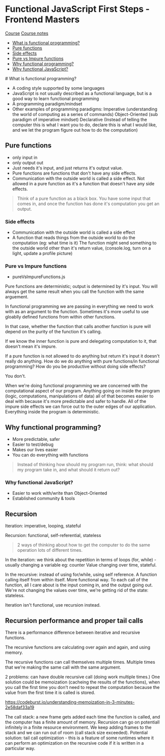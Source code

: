 
# Functional JavaScript First Steps - Frontend Masters 

[Course](https://frontendmasters.com/courses/functional-first-steps/)
[Course notes](https://observablehq.com/@anjana/functional-javascript-first-steps)


- [What is functional programming?](#what-is-functional-programming)
- [Pure functions](#pure-functions)
- [Side effects](#side-effects)
- [Pure vs Impure functions](#pure-vs-impure-functions)
- [Why functional programming?](#why-functional-programming)
- [Why functional JavaScript?](#why-functional-javascript)


# What is functional programming?

  * A coding style supported by some languages 
  * JavaScript is not usually described as a functional language, but is a good way to learn functional programming 
  * A programming paradigm/mindset 
  * Other examples of programming paradigms:
      Imperative (understanding the world of computing as a series of commands)
      Object-Oriented (sub paradigm of imperative mindset)
      Declarative (Instead of telling the computer this is what I want you to do, declare this is what I would like, and we let the program figure out how to do the computation)


## Pure functions

  * only input in 
  * only output out 
  * Just needs it's input, and just returns it's output value. 
  * Pure functions are functions that don't have any side effects. 
  * Communication with the outside world is called a side effect. Not allowed in a pure function as it's a function that doesn't have any side effects.

> Think of a pure function as a black box. You have some input that comes in, and once the function has done it's computation you get an output. 


### Side effects 

  * Communication with the outside world is called a side effect 
  * A function that reads things from the outside world to do the computation (eg: what time is it)
  The function might send something to the outside world other than it's return value, (console.log, turn on a light, update a profile picture)


### Pure vs Impure functions

- pureVsImpureFunctions.js

Pure functions are deterministic; output is determined by it's input. You will always get the same result when you call the function with the same arguement. 

In functional programming we are passing in everything we need to work with as an argument to the function. Sometimes it's more useful to use gloablly defined functions from within other functions.

In that case, whether the function that calls another function is pure will depend on the purity of the function it's calling. 

If we know the inner function is pure and delegating computation to it, that doesn't mean it's impure. 

If a pure function is not allowed to do anything but return it's input it doesn't really do anything. 
How do we do anything with pure functions/in functional programming? How do you be productive without doing side effects? 

You don't. 

When we're doing functional programming we are concerned with the computational aspect of our program. 
Anything going on inside the program (logic, computations, manipulations of data) all of that becomes easier to deal with because it's more predictable and safer to handle. 
All of the impure side effects we can force out to the outer edges of our application. Everything inside the program is deterministic. 


## Why functional programming? 

  * More predictable, safer 
  * Easier to test/debug
  * Makes our lives easier
  * You can do everything with functions

  > Instead of thinking how should my program run, think: what should my program take in, and what should it return out? 


### Why functional JavaScript? 

  * Easier to work with/write than Object-Oriented 
  * Established community & tools



## Recursion 

Iteration: imperative, looping, stateful

Recursion: functional, self-referential, stateless 

> 2 ways of thinking about how to get the computer to do the same operation lots of different times. 

In the iteration: we think about the repetition in terms of loops (for, while) - usually changing a variable eg: counter
Value changing over time, stateful. 

In the recursive: instead of using for/while, using self reference. A function calling itself from within itself. 
More functional way.
To each call of the function, all I care about is the input coming in, and the output going out. We're not changing the values over time, we're getting rid of the state: stateless. 

Iteration isn't functional, use recursion instead. 


## Recursion performance and proper tail calls 

There is a performance difference between iterative and recursive functions. 

The recursive functions are calculating over again and again, and using memory. 

The recursive functions can call themselves multiple times. Multiple times that we're making the same call with the same argument. 

2 problems: can have double recursive call (doing work multiple times.) One solution could be memoization (cacheing the results of the functions), when you call the first time you don't need to repeat the computation because the value from the first time it is called is stored. 

https://codeburst.io/understanding-memoization-in-3-minutes-2e58daf33a19

The call stack: a new frame gets added each time the function is called, and the computer has a finite amount of memory. Recursion can go on potentiall infinitely in a finite resource environment. We keep adding frames to the stack and we can run out of room (call stack size exceeded). Potential solution: tail call optimization - this is a feature of some runtimes where it can perform an optimization on the recursive code if it is written in a particular way. 